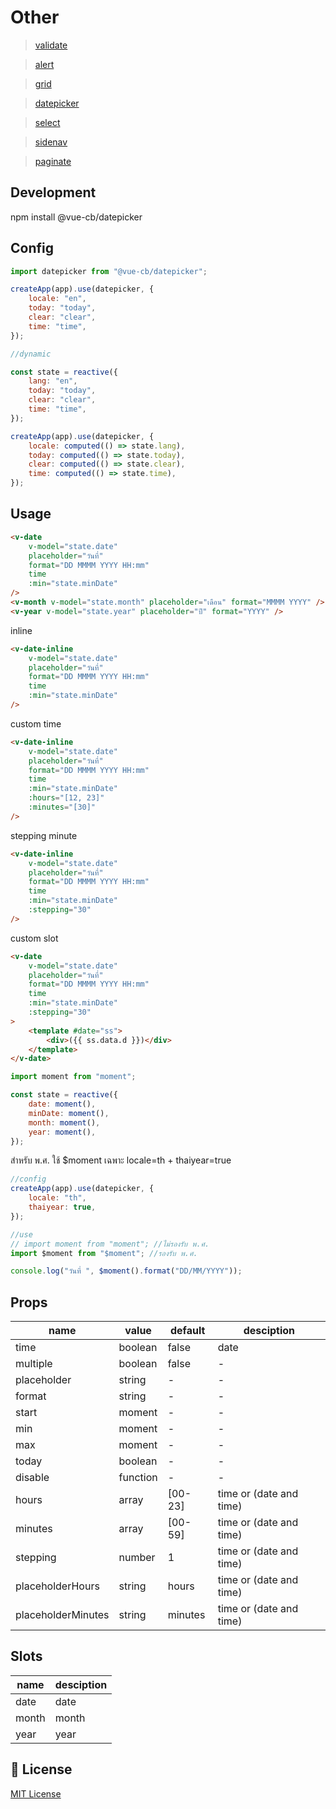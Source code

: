 # Other

> <a href="https://github.com/CB279/vue-3-cb-validate">validate</a>

> <a href="https://github.com/CB279/vue-3-cb-alert">alert</a>

> <a href="https://github.com/CB279/vue-3-cb-grid">grid</a>

> <a href="https://github.com/CB279/vue-3-cb-datepicker">datepicker</a>

> <a href="https://github.com/CB279/vue-3-cb-select">select</a>

> <a href="https://github.com/CB279/vue-3-cb-sidenav">sidenav</a>

> <a href="https://github.com/CB279/vue-3-cb-paginate">paginate</a>

## Development

npm install @vue-cb/datepicker

## Config

```js
import datepicker from "@vue-cb/datepicker";

createApp(app).use(datepicker, {
    locale: "en",
    today: "today",
    clear: "clear",
    time: "time",
});

//dynamic

const state = reactive({
    lang: "en",
    today: "today",
    clear: "clear",
    time: "time",
});

createApp(app).use(datepicker, {
    locale: computed(() => state.lang),
    today: computed(() => state.today),
    clear: computed(() => state.clear),
    time: computed(() => state.time),
});
```

## Usage

```html
<v-date
    v-model="state.date"
    placeholder="วันที่"
    format="DD MMMM YYYY HH:mm"
    time
    :min="state.minDate"
/>
<v-month v-model="state.month" placeholder="เดือน" format="MMMM YYYY" />
<v-year v-model="state.year" placeholder="ปี" format="YYYY" />
```

inline

```html
<v-date-inline
    v-model="state.date"
    placeholder="วันที่"
    format="DD MMMM YYYY HH:mm"
    time
    :min="state.minDate"
/>
```

custom time

```html
<v-date-inline
    v-model="state.date"
    placeholder="วันที่"
    format="DD MMMM YYYY HH:mm"
    time
    :min="state.minDate"
    :hours="[12, 23]"
    :minutes="[30]"
/>
```

stepping minute

```html
<v-date-inline
    v-model="state.date"
    placeholder="วันที่"
    format="DD MMMM YYYY HH:mm"
    time
    :min="state.minDate"
    :stepping="30"
/>
```

custom slot

```html
<v-date
    v-model="state.date"
    placeholder="วันที่"
    format="DD MMMM YYYY HH:mm"
    time
    :min="state.minDate"
    :stepping="30"
>
    <template #date="ss">
        <div>({{ ss.data.d }})</div>
    </template>
</v-date>
```

```js
import moment from "moment";

const state = reactive({
    date: moment(),
    minDate: moment(),
    month: moment(),
    year: moment(),
});
```

สำหรับ พ.ศ. ใช้ $moment เฉพาะ locale=th + thaiyear=true

```js
//config
createApp(app).use(datepicker, {
    locale: "th",
    thaiyear: true,
});

//use
// import moment from "moment"; //ไม่รองรับ พ.ศ.
import $moment from "$moment"; //รองรับ พ.ศ.

console.log("วันที่ ", $moment().format("DD/MM/YYYY"));
```

## Props

| name               | value    | default | desciption              |
| ------------------ | -------- | ------- | ----------------------- |
| time               | boolean  | false   | date                    |
| multiple           | boolean  | false   | -                       |
| placeholder        | string   | -       | -                       |
| format             | string   | -       | -                       |
| start              | moment   | -       | -                       |
| min                | moment   | -       | -                       |
| max                | moment   | -       | -                       |
| today              | boolean  | -       | -                       |
| disable            | function | -       | -                       |
| hours              | array    | [00-23] | time or (date and time) |
| minutes            | array    | [00-59] | time or (date and time) |
| stepping           | number   | 1       | time or (date and time) |
| placeholderHours   | string   | hours   | time or (date and time) |
| placeholderMinutes | string   | minutes | time or (date and time) |

## Slots

| name  | desciption |
| ----- | ---------- |
| date  | date       |
| month | month      |
| year  | year       |

## 📑 License

[MIT License](./LICENSE)
